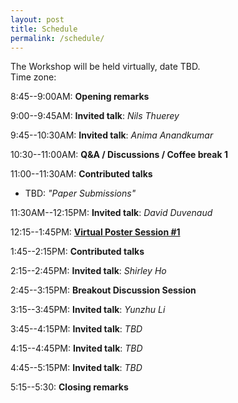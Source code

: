 ```yaml
---
layout: post
title: Schedule
permalink: /schedule/
---
```


The Workshop will be held virtually, date TBD.<br>
Time zone:

8:45--9:00AM: **Opening remarks**

9:00--9:45AM: **Invited talk**: *Nils Thuerey*

9:45--10:30AM: **Invited talk**: *Anima Anandkumar*

10:30--11:00AM: **Q&A / Discussions / Coffee break 1**

11:00--11:30AM: **Contributed talks**
* TBD: _"Paper Submissions"_

11:30AM--12:15PM: **Invited talk**: *David Duvenaud*

12:15--1:45PM: [**Virtual Poster Session #1**](/papers)

1:45--2:15PM: **Contributed talks**

2:15--2:45PM: **Invited talk**: *Shirley Ho* 

2:45--3:15PM: **Breakout Discussion Session**

3:15--3:45PM: **Invited talk**: *Yunzhu Li* 

3:45--4:15PM: **Invited talk**: *TBD* 

4:15--4:45PM: **Invited talk**: *TBD* 

4:45--5:15PM: **Invited talk**: *TBD* 

5:15--5:30: **Closing remarks**
